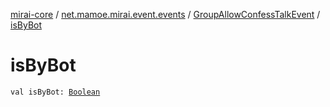 [mirai-core](../../index.md) / [net.mamoe.mirai.event.events](../index.md) / [GroupAllowConfessTalkEvent](index.md) / [isByBot](./is-by-bot.md)

# isByBot

`val isByBot: `[`Boolean`](https://kotlinlang.org/api/latest/jvm/stdlib/kotlin/-boolean/index.html)